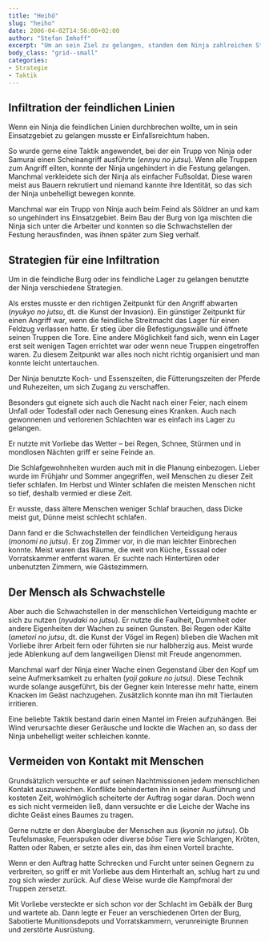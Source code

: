 ```yaml
---
title: "Heihō"
slug: "heiho"
date: 2006-04-02T14:56:00+02:00
author: "Stefan Imhoff"
excerpt: "Um an sein Ziel zu gelangen, standen dem Ninja zahlreichen Strategien und Taktiken zur Verfügung, mit denen er leichter durch feindliches Gebiet gelangen konnte oder in bewachte Anlagen eindringen konnte."
body_class: "grid--small"
categories:
- Strategie
- Taktik
---
```


## Infiltration der feindlichen Linien

Wenn ein Ninja die feindlichen Linien durchbrechen wollte, um in sein Einsatzgebiet zu gelangen musste er Einfallsreichtum haben.

So wurde gerne eine Taktik angewendet, bei der ein Trupp von Ninja oder Samurai einen Scheinangriff ausführte (*ennyu no jutsu*). Wenn alle Truppen zum Angriff eilten, konnte der Ninja ungehindert in die Festung gelangen. Manchmal verkleidete sich der Ninja als einfacher Fußsoldat. Diese waren meist aus Bauern rekrutiert und niemand kannte ihre Identität, so das sich der Ninja unbehelligt bewegen konnte.

Manchmal war ein Trupp von Ninja auch beim Feind als Söldner an und kam so ungehindert ins Einsatzgebiet. Beim Bau der Burg von Iga mischten die Ninja sich unter die Arbeiter und konnten so die Schwachstellen der Festung herausfinden, was ihnen später zum Sieg verhalf.


## Strategien für eine Infiltration

Um in die feindliche Burg oder ins feindliche Lager zu gelangen benutzte der Ninja verschiedene Strategien.

Als erstes musste er den richtigen Zeitpunkt für den Angriff abwarten (*nyukyo no jutsu*, dt. die Kunst der Invasion). Ein günstiger Zeitpunkt für einen Angriff war, wenn die feindliche Streitmacht das Lager für einen Feldzug verlassen hatte. Er stieg über die Befestigungswälle und öffnete seinen Truppen die Tore. Eine andere Möglichkeit fand sich, wenn ein Lager erst seit wenigen Tagen errichtet war oder wenn neue Truppen eingetroffen waren. Zu diesem Zeitpunkt war alles noch nicht richtig organisiert und man konnte leicht untertauchen.

Der Ninja benutzte Koch- und Essenszeiten, die Fütterungszeiten der Pferde und Ruhezeiten, um sich Zugang zu verschaffen.

Besonders gut eignete sich auch die Nacht nach einer Feier, nach einem Unfall oder Todesfall oder nach Genesung eines Kranken. Auch nach gewonnenen und verlorenen Schlachten war es einfach ins Lager zu gelangen.

Er nutzte mit Vorliebe das Wetter – bei Regen, Schnee, Stürmen und in mondlosen Nächten griff er seine Feinde an.

Die Schlafgewohnheiten wurden auch mit in die Planung einbezogen. Lieber wurde im Frühjahr und Sommer angegriffen, weil Menschen zu dieser Zeit tiefer schlafen. Im Herbst und Winter schlafen die meisten Menschen nicht so tief, deshalb vermied er diese Zeit.

Er wusste, dass ältere Menschen weniger Schlaf brauchen, dass Dicke meist gut, Dünne meist schlecht schlafen.

Dann fand er die Schwachstellen der feindlichen Verteidigung heraus (*monomi no jutsu*). Er zog Zimmer vor, in die man leichter Einbrechen konnte. Meist waren das Räume, die weit von Küche, Esssaal oder Vorratskammer entfernt waren. Er suchte nach Hintertüren oder unbenutzten Zimmern, wie Gästezimmern.


## Der Mensch als Schwachstelle

Aber auch die Schwachstellen in der menschlichen Verteidigung machte er sich zu nutzen (*nyudaki no jutsu*). Er nutzte die Faulheit, Dummheit oder andere Eigenheiten der Wachen zu seinen Gunsten. Bei Regen oder Kälte (*ametori no jutsu*, dt. die Kunst der Vögel im Regen) blieben die Wachen mit Vorliebe ihrer Arbeit fern oder führten sie nur halbherzig aus. Meist wurde jede Ablenkung auf dem langweiligen Dienst mit Freude angenommen.

Manchmal warf der Ninja einer Wache einen Gegenstand über den Kopf um seine Aufmerksamkeit zu erhalten (*yoji gakure no jutsu*). Diese Technik wurde solange ausgeführt, bis der Gegner kein Interesse mehr hatte, einem Knacken im Geäst nachzugehen. Zusätzlich konnte man ihn mit Tierlauten irritieren.

Eine beliebte Taktik bestand darin einen Mantel im Freien aufzuhängen. Bei Wind verursachte dieser Geräusche und lockte die Wachen an, so dass der Ninja unbehelligt weiter schleichen konnte.

## Vermeiden von Kontakt mit Menschen

Grundsätzlich versuchte er auf seinen Nachtmissionen jedem menschlichen Kontakt auszuweichen. Konflikte behinderten ihn in seiner Ausführung und kosteten Zeit, wohlmöglich scheiterte der Auftrag sogar daran. Doch wenn es sich nicht vermeiden ließ, dann versuchte er die Leiche der Wache ins dichte Geäst eines Baumes zu tragen.

Gerne nutzte er den Aberglaube der Menschen aus (*kyonin no jutsu*). Ob Teufelsmaske, Feuerspuken oder diverse *böse* Tiere wie Schlangen, Kröten, Ratten oder Raben, er setzte alles ein, das ihm einen Vorteil brachte.

Wenn er den Auftrag hatte Schrecken und Furcht unter seinen Gegnern zu verbreiten, so griff er mit Vorliebe aus dem Hinterhalt an, schlug hart zu und zog sich wieder zurück. Auf diese Weise wurde die Kampfmoral der Truppen zersetzt.

Mit Vorliebe versteckte er sich schon vor der Schlacht im Gebälk der Burg und wartete ab. Dann legte er Feuer an verschiedenen Orten der Burg, Sabotierte Munitionsdepots und Vorratskammern, verunreinigte Brunnen und zerstörte Ausrüstung.
